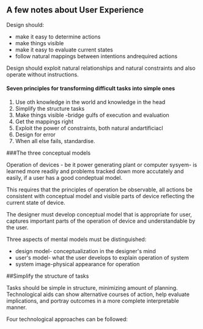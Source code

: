 ## A few notes about User Experience

Design should:

* make it easy to determine actions
* make things visible
* make it easy to evaluate current states
* follow natural mappings between intentions andrequired actions

Design should exploit natural relationships and natural constraints and also operate without instructions.

#### Seven principles for transforming difficult tasks into simple ones

1. Use oth knowledge in the world and knowledge in the head
2. Simplify the structure tasks
3. Make things visible -bridge gulfs of execution and evaluation
4. Get the mappings right
5. Exploit the power of constraints, both natural andartificiacl
6. Design for error
7. When all else fails, standardise.

###The three conceptual models

Operation of devices - be it power generating plant or computer sysyem- is learned more readily and problems tracked down more accutately
and easily, if a user has a good condeptual model.

This requires that the principles of operation be observable, all actions be consistent with conceptual model and visible parts of device reflecting
the current state of device.

The designer must develop conceptual model that is appropriate for user, captures important parts of the operation of device and understandable by the 
user.

Three aspects of mental models must be distinguished:
* design model- conceptualization in the designer's mind
* user's model- what the user develops to explain operation of system
* system image-physical appearance for operation

##Simplify the structure of tasks

Tasks should be simple in structure, minimizing amount of planning.
Technological aids can show alternative courses of action, help evaluate implications, and portray outcomes in a more complete interpretable manner.

Four technological approaches can be followed:

